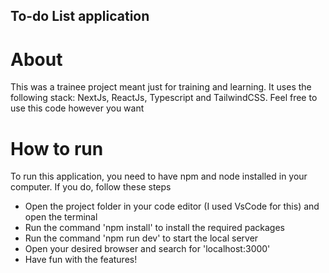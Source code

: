 ## To-do List application
# About
This was a trainee project meant just for training and learning. It uses the following stack: NextJs, ReactJs, Typescript and TailwindCSS.
Feel free to use this code however you want
# How to run
To run this application, you need to have npm and node installed in your computer. If you do, follow these steps
- Open the project folder in your code editor (I used VsCode for this) and open the terminal
- Run the command 'npm install' to install the required packages
- Run the command 'npm run dev' to start the local server
- Open your desired browser and search for 'localhost:3000'
- Have fun with the features!
